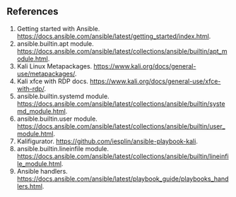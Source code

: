 ## References
1. Getting started with Ansible. https://docs.ansible.com/ansible/latest/getting_started/index.html.
1. ansible.builtin.apt module. https://docs.ansible.com/ansible/latest/collections/ansible/builtin/apt_module.html.
1. Kali Linux Metapackages. https://www.kali.org/docs/general-use/metapackages/.
1. Kali xfce with RDP docs. https://www.kali.org/docs/general-use/xfce-with-rdp/.
1. ansible.builtin.systemd module. https://docs.ansible.com/ansible/latest/collections/ansible/builtin/systemd_module.html.
1. ansible.builtin.user module. https://docs.ansible.com/ansible/latest/collections/ansible/builtin/user_module.html.
1. Kalifigurator. https://github.com/iesplin/ansible-playbook-kali.
1. ansible.builtin.lineinfile module. https://docs.ansible.com/ansible/latest/collections/ansible/builtin/lineinfile_module.html.
1. Ansible handlers. https://docs.ansible.com/ansible/latest/playbook_guide/playbooks_handlers.html.
